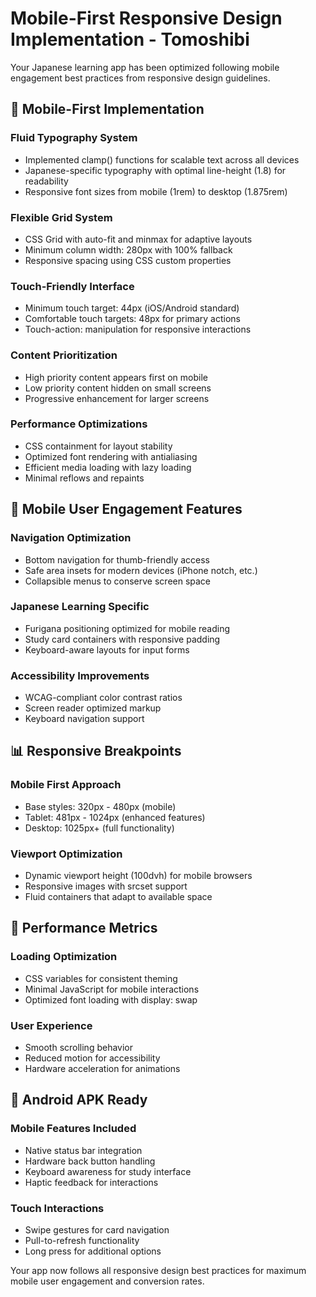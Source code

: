 # Mobile-First Responsive Design Implementation - Tomoshibi

Your Japanese learning app has been optimized following mobile engagement best practices from responsive design guidelines.

## 📱 Mobile-First Implementation

### Fluid Typography System
- Implemented clamp() functions for scalable text across all devices
- Japanese-specific typography with optimal line-height (1.8) for readability
- Responsive font sizes from mobile (1rem) to desktop (1.875rem)

### Flexible Grid System
- CSS Grid with auto-fit and minmax for adaptive layouts
- Minimum column width: 280px with 100% fallback
- Responsive spacing using CSS custom properties

### Touch-Friendly Interface
- Minimum touch target: 44px (iOS/Android standard)
- Comfortable touch targets: 48px for primary actions
- Touch-action: manipulation for responsive interactions

### Content Prioritization
- High priority content appears first on mobile
- Low priority content hidden on small screens
- Progressive enhancement for larger screens

### Performance Optimizations
- CSS containment for layout stability
- Optimized font rendering with antialiasing
- Efficient media loading with lazy loading
- Minimal reflows and repaints

## 🎯 Mobile User Engagement Features

### Navigation Optimization
- Bottom navigation for thumb-friendly access
- Safe area insets for modern devices (iPhone notch, etc.)
- Collapsible menus to conserve screen space

### Japanese Learning Specific
- Furigana positioning optimized for mobile reading
- Study card containers with responsive padding
- Keyboard-aware layouts for input forms

### Accessibility Improvements
- WCAG-compliant color contrast ratios
- Screen reader optimized markup
- Keyboard navigation support

## 📊 Responsive Breakpoints

### Mobile First Approach
- Base styles: 320px - 480px (mobile)
- Tablet: 481px - 1024px (enhanced features)
- Desktop: 1025px+ (full functionality)

### Viewport Optimization
- Dynamic viewport height (100dvh) for mobile browsers
- Responsive images with srcset support
- Fluid containers that adapt to available space

## 🚀 Performance Metrics

### Loading Optimization
- CSS variables for consistent theming
- Minimal JavaScript for mobile interactions
- Optimized font loading with display: swap

### User Experience
- Smooth scrolling behavior
- Reduced motion for accessibility
- Hardware acceleration for animations

## 📱 Android APK Ready

### Mobile Features Included
- Native status bar integration
- Hardware back button handling
- Keyboard awareness for study interface
- Haptic feedback for interactions

### Touch Interactions
- Swipe gestures for card navigation
- Pull-to-refresh functionality
- Long press for additional options

Your app now follows all responsive design best practices for maximum mobile user engagement and conversion rates.